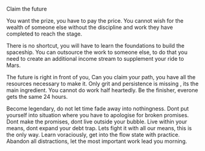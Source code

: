 Claim the future 

You want the prize, you have to pay the price.
You cannot wish for the wealth of someone else without the discipline and work they have completed to reach the stage. 

There is no shortcut, you will have to learn the foundations to build the spaceship.
You can outsource the work to someone else, to do that you need to create an additional income stream to supplement your ride to Mars.

The future is right in front of you,
Can you claim your path,  you have all the resources necessary to make it. Only grit and persistence is missing , its the main ingredient.  You cannot do work half heartedly. Be the finisher, everone gets the same 24 hours. 

Become legendary, do not let time fade away into nothingness. Dont put yourself into situation where you have to apologise for broken promises.  Dont make the promises, dont live outside your bubble. Live within your means, dont expand your debt trap. Lets fight it with all our means, this is the only way. Learn voraciously,  get into the flow state with practice. Abandon all distractions, let the most important work lead you morning. 